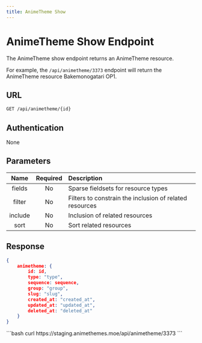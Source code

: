 ```yaml
---
title: AnimeTheme Show
---
```


<Block>

# AnimeTheme Show Endpoint

The AnimeTheme show endpoint returns an AnimeTheme resource.

For example, the `/api/animetheme/3373` endpoint will return the AnimeTheme resource Bakemonogatari OP1.

## URL

```sh
GET /api/animetheme/{id}
```

## Authentication

None

## Parameters

| Name    | Required | Description                                             |
| :-----: | :------: | :------------------------------------------------------ |
| fields  | No       | Sparse fieldsets for resource types                     |
| filter  | No       | Filters to constrain the inclusion of related resources |
| include | No       | Inclusion of related resources                          |
| sort    | No       | Sort related resources                                  |

## Response

```json
{
    animetheme: {
        id: id,
        type: "type",
        sequence: sequence,
        group: "group",
        slug: "slug",
        created_at: "created_at",
        updated_at: "updated_at",
        deleted_at: "deleted_at"
    }
}
```

<Example>

<CURL>
```bash
curl https://staging.animethemes.moe/api/animetheme/3373
```
</CURL>

</Example>

</Block>